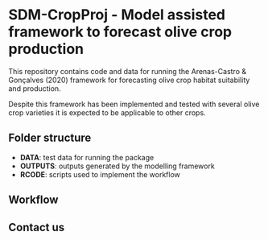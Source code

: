 # SDM-CropProj - Model assisted framework to forecast olive crop production

This repository contains code and data for running the Arenas-Castro & Gonçalves (2020) 
framework for forecasting olive crop habitat suitability and production. 

Despite this framework has been implemented and tested with several olive crop varieties 
it is expected to be applicable to other crops.

## Folder structure

- __DATA__: test data for running the package
- __OUTPUTS__: outputs generated by the modelling framework
- __RCODE__: scripts used to implement the workflow

## Workflow

## Contact us
